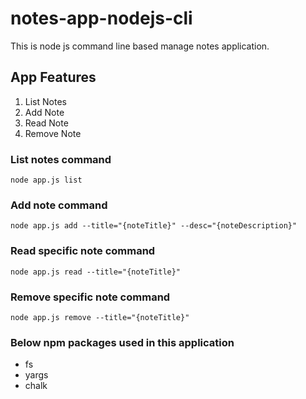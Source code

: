 # notes-app-nodejs-cli
This is node js command line based manage notes application.

## App Features

1. List Notes
2. Add Note
3. Read Note
4. Remove Note


### List notes command

    node app.js list

### Add note command

    node app.js add --title="{noteTitle}" --desc="{noteDescription}"

### Read specific note command

    node app.js read --title="{noteTitle}"

### Remove specific note command

    node app.js remove --title="{noteTitle}"

### Below npm packages used in this application

* fs
* yargs
* chalk